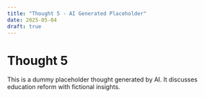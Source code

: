 ```yaml
---
title: "Thought 5 - AI Generated Placeholder"
date: 2025-05-04
draft: true
---
```


# Thought 5

This is a dummy placeholder thought generated by AI. It discusses education reform with fictional insights.
